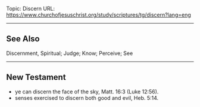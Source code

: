 Topic: Discern
URL: https://www.churchofjesuschrist.org/study/scriptures/tg/discern?lang=eng

---

## See Also

Discernment, Spiritual; Judge; Know; Perceive; See

---

## New Testament

- ye can discern the face of the sky, Matt. 16:3 (Luke 12:56).
- senses exercised to discern both good and evil, Heb. 5:14.

